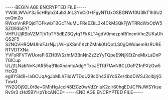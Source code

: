 -----BEGIN AGE ENCRYPTED FILE-----
YWdlLWVuY3J5cHRpb24ub3JnL3YxCi0+IFgyNTUxOSBGNW10U3lkT1hSU2ovQmZo
RWxnVnRPQjdTOFkwbTBGcTNuMUFReEZkL3k4CkM3QkFjWTRRdWxObW5SZG93bEY1
VHFUUjRSbVZMTjV1bTY5dEZSQytqTFkKLT4gdV0mezphRi1ncmVhc2UKaUhQS2F5
S2NQVHRQMUIrdFJzNjJLWHpXSml1KzhZMnk0UQotLS0gQWdaem9zRURERTVDTXNa
YVFsRFVTWUoreFl6ZHBWSzhtM3BnNnZzZzYyTQpeE9NjKEtZnxMixLaDnP7GlCup
UL/j1LNabNvKJAR55qB1loXnamtcAdgYTxcJETfd7fAvN8CLOoPZ1nPXzOw5HcGB
eg9YSld9+laGCUqAgJbMLh7iidWTDqU29c0h436YdSZe/4bdDWSJ3olbjrjGTxwU
YN2QOj92L0r8e+0MhHgJccl48IZCz0wVdZnIuK2qir80hgEDJCFNJWSYkseRvGr3
zHd5BYHpYbcANCE=
-----END AGE ENCRYPTED FILE-----
